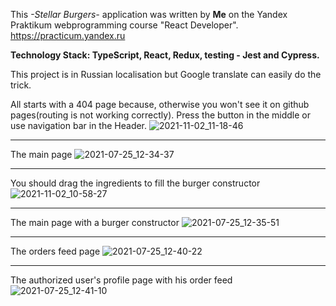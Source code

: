 This *-Stellar Burgers-* application was written by **Me** on the Yandex Praktikum webprogramming course "React Developer".
https://practicum.yandex.ru

**Technology Stack: TypeScript, React, Redux, testing - Jest and Cypress.**

This project is in Russian localisation but Google translate can easily do the trick.

All starts with a 404 page because, otherwise you won't see it on github pages(routing is not working correctly).
Press the button in the middle or use navigation bar in the Header.
![2021-11-02_11-18-46](https://user-images.githubusercontent.com/55439753/139824544-d048f52e-1a5b-4c1c-b539-26c9e2bd322f.png)
***

The main page
![2021-07-25_12-34-37](https://user-images.githubusercontent.com/55439753/126894760-150f2575-a576-4607-bde2-5d6412c93982.png)
***

You should drag the ingredients to fill the burger constructor
![2021-11-02_10-58-27](https://user-images.githubusercontent.com/55439753/139822037-3cdf23fa-9af5-42e6-8ffe-cd87bfddc46c.png)
***

The main page with a burger constructor
![2021-07-25_12-35-51](https://user-images.githubusercontent.com/55439753/126894758-6202e547-55de-4371-9967-fe3e91355cf0.png)
***

The orders feed page 
![2021-07-25_12-40-22](https://user-images.githubusercontent.com/55439753/126894757-b8b8b465-d4b7-4156-a8b8-259da5a44aa4.png)
***

The authorized user's profile page with his order feed 
![2021-07-25_12-41-10](https://user-images.githubusercontent.com/55439753/126894755-5f1ccfef-0ede-44ad-969f-32e7ecaeb104.png)
